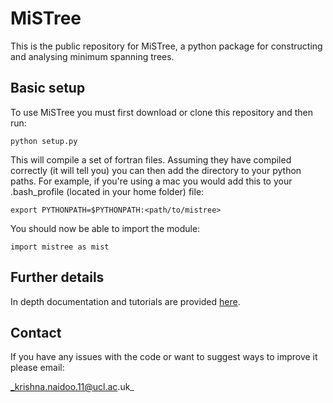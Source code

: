 # MiSTree

This is the public repository for MiSTree, a python package for constructing and
analysing minimum spanning trees.

## Basic setup

To use MiSTree you must first download or clone this repository and then run:

`python setup.py`

This will compile a set of fortran files. Assuming they have compiled correctly
(it will tell you) you can then add the directory to your python paths. For example,
if you're using a mac you would add this to your .bash_profile (located in your home
folder) file:

`export PYTHONPATH=$PYTHONPATH:<path/to/mistree>`

You should now be able to import the module:

`import mistree as mist`

## Further details

In depth documentation and tutorials are provided [here](https://knaidoo29.github.io/mistreedoc/).

## Contact

If you have any issues with the code or want to suggest ways to improve it please
email:

_krishna.naidoo.11@ucl.ac.uk_

